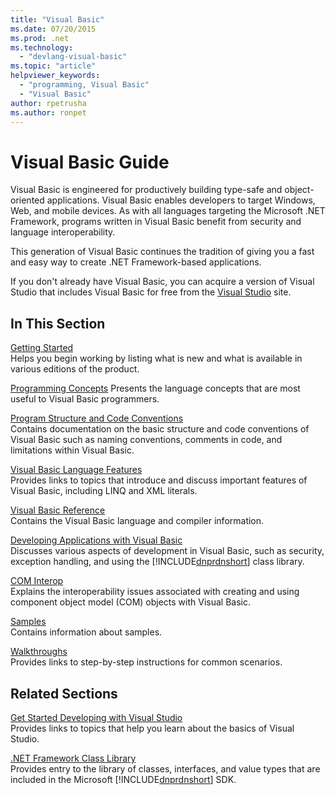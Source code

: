 ```yaml
---
title: "Visual Basic"
ms.date: 07/20/2015
ms.prod: .net
ms.technology: 
  - "devlang-visual-basic"
ms.topic: "article"
helpviewer_keywords: 
  - "programming, Visual Basic"
  - "Visual Basic"
author: rpetrusha
ms.author: ronpet
---
```

# Visual Basic Guide

Visual Basic is engineered for productively building type-safe and object-oriented applications. Visual Basic enables developers to target Windows, Web, and mobile devices. As with all languages targeting the Microsoft .NET Framework, programs written in Visual Basic benefit from security and language interoperability.  
  
 This generation of Visual Basic continues the tradition of giving you a fast and easy way to create .NET Framework-based applications.  
  
 If you don't already have Visual Basic, you can acquire a version of Visual Studio that includes Visual Basic for free from the [Visual Studio](https://www.visualstudio.com/products/downloads) site.  
  
## In This Section  
 [Getting Started](../visual-basic/getting-started/index.md)  
 Helps you begin working by listing what is new and what is available in various editions of the product.  
   
 [Programming Concepts](../visual-basic/programming-guide/concepts/index.md) 
 Presents the language concepts that are most useful to Visual Basic programmers.

 [Program Structure and Code Conventions](../visual-basic/programming-guide/program-structure/program-structure-and-code-conventions.md)  
 Contains documentation on the basic structure and code conventions of Visual Basic such as naming conventions, comments in code, and limitations within Visual Basic.  
  
 [Visual Basic Language Features](../visual-basic/programming-guide/language-features/index.md)  
 Provides links to topics that introduce and discuss important features of Visual Basic, including LINQ and XML literals.  
   
 [Visual Basic Reference](../visual-basic/reference/index.md)  
 Contains the Visual Basic language and compiler information.  

 [Developing Applications with Visual Basic](../visual-basic/developing-apps/index.md)  
 Discusses various aspects of development in Visual Basic, such as security, exception handling, and using the [!INCLUDE[dnprdnshort](~/includes/dnprdnshort-md.md)] class library.

 [COM Interop](../visual-basic/programming-guide/com-interop/index.md)  
 Explains the interoperability issues associated with creating and using component object model (COM) objects with Visual Basic.  
  
 [Samples](../visual-basic/sample-applications.md)  
 Contains information about samples.  
  
 [Walkthroughs](../visual-basic/walkthroughs.md)  
 Provides links to step-by-step instructions for common scenarios.  
  
## Related Sections  
 [Get Started Developing with Visual Studio](/visualstudio/ide/get-started-developing-with-visual-studio)  
 Provides links to topics that help you learn about the basics of Visual Studio.  
  
 [.NET Framework Class Library](http://go.microsoft.com/fwlink/?LinkID=227195)  
 Provides entry to the library of classes, interfaces, and value types that are included in the Microsoft [!INCLUDE[dnprdnshort](~/includes/dnprdnshort-md.md)] SDK.
